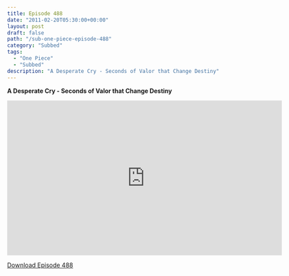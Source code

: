 ```yaml
---
title: Episode 488
date: "2011-02-20T05:30:00+00:00"
layout: post
draft: false
path: "/sub-one-piece-episode-488"
category: "Subbed"
tags:
  - "One Piece"
  - "Subbed"
description: "A Desperate Cry - Seconds of Valor that Change Destiny"
---
```


**A Desperate Cry - Seconds of Valor that Change Destiny**

<iframe width="640" height="360" src="https://www.rapidvideo.com/e/G6FRPEYPRF" frameborder="0" marginwidth=0 marginheight=0 scrolling=no allowfullscreen></iframe>

<a href="http://ouo.io/qs/eCodkFEQ?s=https://rapidvid.to/d/https://www.rapidvideo.com/e/G6FRPEYPRF">Download Episode 488</a>
